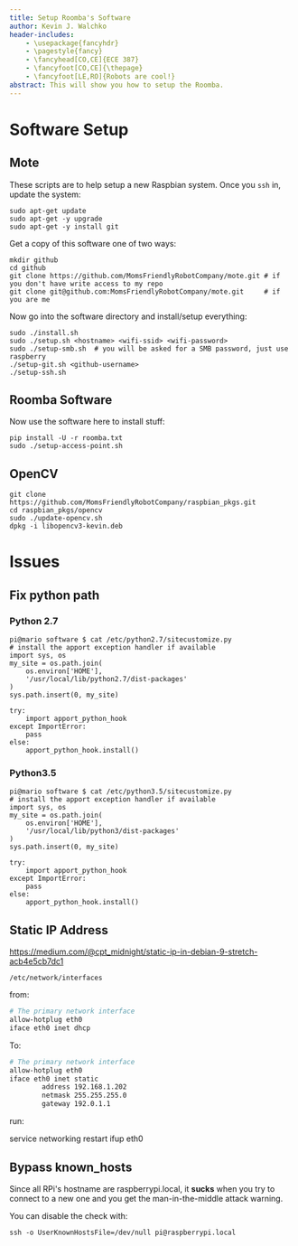 ```yaml
---
title: Setup Roomba's Software
author: Kevin J. Walchko
header-includes:
    - \usepackage{fancyhdr}
    - \pagestyle{fancy}
    - \fancyhead[CO,CE]{ECE 387}
    - \fancyfoot[CO,CE]{\thepage}
    - \fancyfoot[LE,RO]{Robots are cool!}
abstract: This will show you how to setup the Roomba.
---
```


# Software Setup

## Mote

These scripts are to help setup a new Raspbian system. Once you `ssh` in, update the system:

    sudo apt-get update
    sudo apt-get -y upgrade
    sudo apt-get -y install git

Get a copy of this software one of two ways:

    mkdir github
    cd github
    git clone https://github.com/MomsFriendlyRobotCompany/mote.git # if you don't have write access to my repo
    git clone git@github.com:MomsFriendlyRobotCompany/mote.git     # if you are me

Now go into the software directory and install/setup everything:

    sudo ./install.sh
    sudo ./setup.sh <hostname> <wifi-ssid> <wifi-password>
    sudo ./setup-smb.sh  # you will be asked for a SMB password, just use raspberry
    ./setup-git.sh <github-username>
    ./setup-ssh.sh


## Roomba Software

Now use the software here to install stuff:

    pip install -U -r roomba.txt
    sudo ./setup-access-point.sh

## OpenCV

    git clone https://github.com/MomsFriendlyRobotCompany/raspbian_pkgs.git
    cd raspbian_pkgs/opencv
    sudo ./update-opencv.sh
    dpkg -i libopencv3-kevin.deb


# Issues

## Fix python path

### Python 2.7

    pi@mario software $ cat /etc/python2.7/sitecustomize.py
	# install the apport exception handler if available
	import sys, os
	my_site = os.path.join(
		os.environ['HOME'],
		'/usr/local/lib/python2.7/dist-packages'
	)
	sys.path.insert(0, my_site)

    try:
		import apport_python_hook
	except ImportError:
		pass
	else:
		apport_python_hook.install()

### Python3.5

    pi@mario software $ cat /etc/python3.5/sitecustomize.py
	# install the apport exception handler if available
	import sys, os
	my_site = os.path.join(
		os.environ['HOME'],
		'/usr/local/lib/python3/dist-packages'
	)
	sys.path.insert(0, my_site)

    try:
		import apport_python_hook
	except ImportError:
		pass
	else:
		apport_python_hook.install()

## Static IP Address

https://medium.com/@cpt_midnight/static-ip-in-debian-9-stretch-acb4e5cb7dc1

`/etc/network/interfaces`

from:

```bash
# The primary network interface
allow-hotplug eth0
iface eth0 inet dhcp
```

To:

```bash
# The primary network interface
allow-hotplug eth0
iface eth0 inet static
        address 192.168.1.202
        netmask 255.255.255.0
        gateway 192.0.1.1
```

run:

  service networking restart
  ifup eth0

## Bypass known_hosts

Since all RPi's hostname are raspberrypi.local, it **sucks** when you try to
connect to a new one and you get the man-in-the-middle attack warning.

You can disable the check with:

    ssh -o UserKnownHostsFile=/dev/null pi@raspberrypi.local
